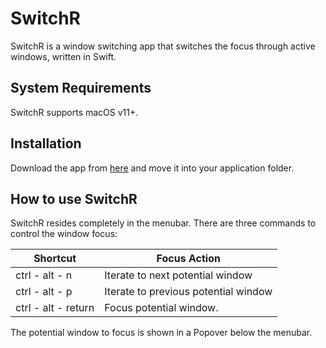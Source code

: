 # SwitchR

SwitchR is a window switching app that switches the focus through active windows, written in Swift.

## System Requirements
SwitchR supports macOS v11+.

## Installation
Download the app from [here](https://github.com/crazzle/SwitchR/releases) and move it into your application folder.

## How to use SwitchR
SwitchR resides completely in the menubar. There are three commands to control the window focus:

| Shortcut                                           | Focus Action                           |
|----------------------------------------------------|----------------------------------------|
| ctrl - alt - n                                     | Iterate to next potential window       |
| ctrl - alt - p                                     | Iterate to previous potential window   |
| ctrl - alt - return                                | Focus potential window.                |

The potential window to focus is shown in a Popover below the menubar.
